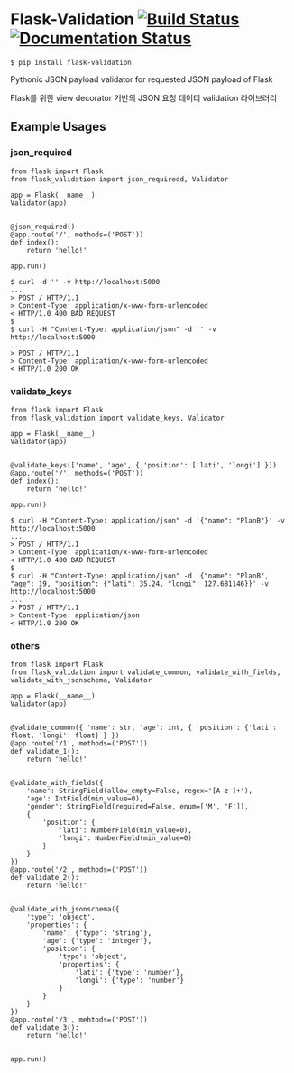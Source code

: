 # Flask-Validation [![Build Status](https://travis-ci.org/JoMingyu/Flask-Validation.svg?branch=master)](https://travis-ci.org/JoMingyu/Flask-Validation) [![Documentation Status](https://readthedocs.org/projects/flask-validate/badge/?version=latest)](https://flask-validate.readthedocs.io/en/latest/?badge=latest)

```
$ pip install flask-validation
```

Pythonic JSON payload validator for requested JSON payload of Flask

Flask를 위한 view decorator 기반의 JSON 요청 데이터 validation 라이브러리

## Example Usages
### json_required

```
from flask import Flask
from flask_validation import json_requiredd, Validator

app = Flask(__name__)
Validator(app)


@json_required()
@app.route('/', methods=('POST'))
def index():
    return 'hello!'
    
app.run()
```

```
$ curl -d '' -v http://localhost:5000
...
> POST / HTTP/1.1
> Content-Type: application/x-www-form-urlencoded
< HTTP/1.0 400 BAD REQUEST
$
$ curl -H "Content-Type: application/json" -d '' -v http://localhost:5000
...
> POST / HTTP/1.1
> Content-Type: application/x-www-form-urlencoded
< HTTP/1.0 200 OK
```

### validate_keys

```
from flask import Flask
from flask_validation import validate_keys, Validator

app = Flask(__name__)
Validator(app)


@validate_keys(['name', 'age', { 'position': ['lati', 'longi'] }])
@app.route('/', methods=('POST'))
def index():
    return 'hello!'
    
app.run()
```

```
$ curl -H "Content-Type: application/json" -d '{"name": "PlanB"}' -v http://localhost:5000
...
> POST / HTTP/1.1
> Content-Type: application/x-www-form-urlencoded
< HTTP/1.0 400 BAD REQUEST
$
$ curl -H "Content-Type: application/json" -d '{"name": "PlanB", "age": 19, "position": {"lati": 35.24, "longi": 127.681146}}' -v http://localhost:5000
...
> POST / HTTP/1.1
> Content-Type: application/json
< HTTP/1.0 200 OK
```

### others

```
from flask import Flask
from flask_validation import validate_common, validate_with_fields, validate_with_jsonschema, Validator

app = Flask(__name__)
Validator(app)


@validate_common({ 'name': str, 'age': int, { 'position': {'lati': float, 'longi': float} } })
@app.route('/1', methods=('POST'))
def validate_1():
    return 'hello!'


@validate_with_fields({
    'name': StringField(allow_empty=False, regex='[A-z ]+'),
    'age': IntField(min_value=0),
    'gender': StringField(required=False, enum=['M', 'F']),
    {
        'position': {
            'lati': NumberField(min_value=0),
            'longi': NumberField(min_value=0)
        }
    }
})
@app.route('/2', methods=('POST'))
def validate_2():
    return 'hello!'


@validate_with_jsonschema({
    'type': 'object',
    'properties': {
        'name': {'type': 'string'},
        'age': {'type': 'integer'},
        'position': {
            'type': 'object',
            'properties': {
                'lati': {'type': 'number'},
                'longi': {'type': 'number'}
            }
        }
    }
})
@app.route('/3', mehtods=('POST'))
def validate_3():
    return 'hello!'


app.run()
```
